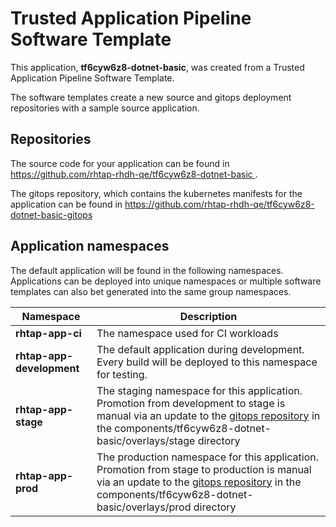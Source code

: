 # Trusted Application Pipeline Software Template

This application, **tf6cyw6z8-dotnet-basic**, was created from a Trusted Application Pipeline Software Template.

The software templates create a new source and gitops deployment repositories with a sample source application. 

## Repositories

The source code for your application can be found in [https://github.com/rhtap-rhdh-qe/tf6cyw6z8-dotnet-basic ](https://github.com/rhtap-rhdh-qe/tf6cyw6z8-dotnet-basic ).
 
The gitops repository, which contains the kubernetes manifests for the application can be found in 
[https://github.com/rhtap-rhdh-qe/tf6cyw6z8-dotnet-basic-gitops ](https://github.com/rhtap-rhdh-qe/tf6cyw6z8-dotnet-basic-gitops ) 

## Application namespaces 

The default application will be found in the following namespaces. Applications can be deployed into unique namespaces or multiple software templates can also bet generated into the same group namespaces.  

|  Namespace   |  Description   |  
| -------- | -------- |
| **rhtap-app-ci** | The namespace used for CI workloads |
| **rhtap-app-development** | The default application during development. Every build will be deployed to this namespace for testing. |
| **rhtap-app-stage** | The staging namespace for this application. Promotion from development to stage is manual via an update to the [gitops repository](https://github.com/rhtap-rhdh-qe/tf6cyw6z8-dotnet-basic-gitops ) in the components/tf6cyw6z8-dotnet-basic/overlays/stage directory |
| **rhtap-app-prod** | The production namespace for this application. Promotion from stage to production is manual via an update to the [gitops repository](https://github.com/rhtap-rhdh-qe/tf6cyw6z8-dotnet-basic-gitops ) in the components/tf6cyw6z8-dotnet-basic/overlays/prod directory |